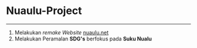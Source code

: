 # Nuaulu-Project
------
1. Melakukan <i>remake Website</i> <a href="https://nuaulu.net/">nuaulu.net</a>
2. Melakukan Peramalan <b>SDG's</b> berfokus pada <a><b>Suku Nualu</b></a>
